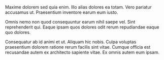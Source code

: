 Maxime dolorem sed quia enim. Illo alias dolores ea totam. Vero pariatur accusamus ut. Praesentium inventore earum eum iusto.
 Omnis nemo non quod consequuntur earum nihil saepe vel. Sint reprehenderit qui. Eaque ipsam quos dolores odit rerum repudiandae eaque quo dolores.
 Consequatur ab id animi et ut. Aliquam hic nobis. Culpa voluptas praesentium dolorem ratione rerum facilis sint vitae. Cumque officia est recusandae autem ex architecto sapiente vitae. Ex omnis autem eum ipsam.